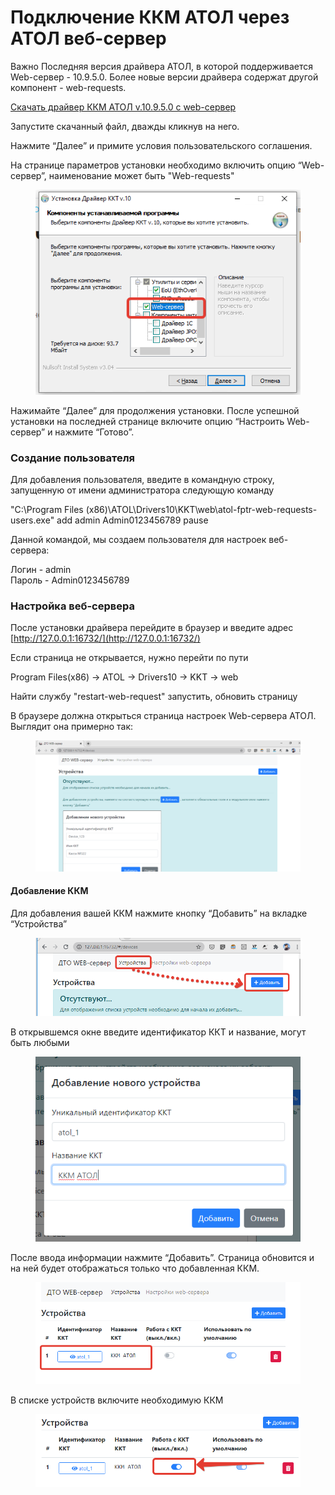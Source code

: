 # Подключение ККМ АТОЛ через АТОЛ веб-сервер

Важно Последняя версия драйвера АТОЛ, в которой поддерживается Web-сервер - 10.9.5.0. Более новые версии драйвера содержат другой компонент - web-requests.

[Скачать драйвер ККМ АТОЛ v.10.9.5.0 с web-сервер](https://gbsmarket.ru/fls/drajver-onlajn-kass-kkm-kkt-atol-versii-10-9-5-0-s-podderzhkoj-web-server/)

Запустите скачанный файл, дважды кликнув на него.

Нажмите “Далее” и примите условия пользовательского соглашения.&#x20;

На странице параметров установки необходимо включить опцию “Web-сервер”, наименование может быть "Web-requests"

<figure><img src="../../.gitbook/assets/image (23).png" alt=""><figcaption></figcaption></figure>

Нажимайте “Далее” для продолжения установки. После успешной установки на последней странице включите опцию “Настроить Web-сервер” и нажмите “Готово”.

### Создание пользователя <a href="#nastroika-veb-servera" id="nastroika-veb-servera"></a>

Для добавления пользователя, введите в командную строку, запущенную от имени администратора следующую команду&#x20;

"C:\Program Files (x86)\ATOL\Drivers10\KKT\web\atol-fptr-web-requests-users.exe" add admin Admin0123456789 pause

Данной командой, мы создаем пользователя для настроек веб-сервера:

Логин - admin\
Пароль - Admin0123456789

### Настройка веб-сервера <a href="#nastroika-veb-servera" id="nastroika-veb-servera"></a>

После установки драйвера перейдите в браузер и введите адрес [http://127.0.0.1:16732/](http://127.0.0.1:16732/)

Если страница не открывается, нужно перейти по пути&#x20;

Program Files(x86) -> ATOL -> Drivers10 -> KKT -> web

Найти службу "restart-web-request" запустить, обновить страницу

В браузере должна открыться страница настроек Web-сервера АТОЛ. Выглядит она примерно так:

<figure><img src="../../.gitbook/assets/image (24).png" alt=""><figcaption></figcaption></figure>

#### Добавление ККМ <a href="#dobavlenie-kkm" id="dobavlenie-kkm"></a>

Для добавления вашей ККМ нажмите кнопку “Добавить” на вкладке “Устройства”

<figure><img src="../../.gitbook/assets/image (25).png" alt=""><figcaption></figcaption></figure>

В открывшемся окне введите идентификатор ККТ и название, могут быть любыми

<figure><img src="../../.gitbook/assets/image (26).png" alt=""><figcaption></figcaption></figure>

После ввода информации нажмите “Добавить”. Страница обновится и на ней будет отображаться только что добавленная ККМ.

<figure><img src="../../.gitbook/assets/image (27).png" alt=""><figcaption></figcaption></figure>

В списке устройств включите необходимую ККМ

<figure><img src="../../.gitbook/assets/image (28).png" alt=""><figcaption></figcaption></figure>
